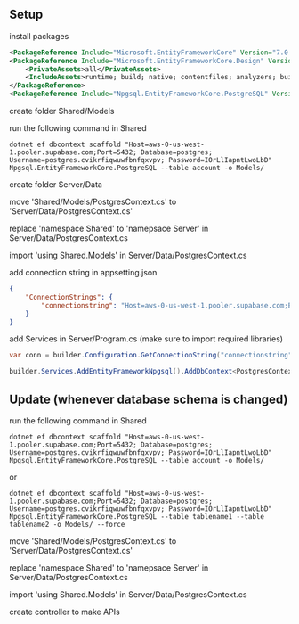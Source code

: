 ## Setup

install packages
```xml
<PackageReference Include="Microsoft.EntityFrameworkCore" Version="7.0.17" />
<PackageReference Include="Microsoft.EntityFrameworkCore.Design" Version="7.0.17">
    <PrivateAssets>all</PrivateAssets>
    <IncludeAssets>runtime; build; native; contentfiles; analyzers; buildtransitive</IncludeAssets>
</PackageReference>
<PackageReference Include="Npgsql.EntityFrameworkCore.PostgreSQL" Version="7.0.11" />
```

create folder Shared/Models

run the following command in Shared
```env
dotnet ef dbcontext scaffold "Host=aws-0-us-west-1.pooler.supabase.com;Port=5432; Database=postgres; Username=postgres.cvikrfiqwuwfbnfqxvpv; Password=IOrLlIapntLwoLbD" Npgsql.EntityFrameworkCore.PostgreSQL --table account -o Models/
```

create folder Server/Data

move 'Shared/Models/PostgresContext.cs' to 'Server/Data/PostgresContext.cs'

replace 'namespace Shared' to 'namepsace Server' in Server/Data/PostgresContext.cs

import 'using Shared.Models' in Server/Data/PostgresContext.cs

add connection string in appsetting.json
```json
{
    "ConnectionStrings": {
        "connectionstring": "Host=aws-0-us-west-1.pooler.supabase.com;Port=5432; Database=postgres; Username=postgres.cvikrfiqwuwfbnfqxvpv; Password=IOrLlIapntLwoLbD"
    }
}
```

add Services in Server/Program.cs (make sure to import required libraries)
```cs
var conn = builder.Configuration.GetConnectionString("connectionstring");

builder.Services.AddEntityFrameworkNpgsql().AddDbContext<PostgresContext>(opt => opt.UseNpgsql(conn));
```

## Update (whenever database schema is changed)

run the following command in Shared
```env
dotnet ef dbcontext scaffold "Host=aws-0-us-west-1.pooler.supabase.com;Port=5432; Database=postgres; Username=postgres.cvikrfiqwuwfbnfqxvpv; Password=IOrLlIapntLwoLbD" Npgsql.EntityFrameworkCore.PostgreSQL --table account -o Models/
```

or

```
dotnet ef dbcontext scaffold "Host=aws-0-us-west-1.pooler.supabase.com;Port=5432; Database=postgres; Username=postgres.cvikrfiqwuwfbnfqxvpv; Password=IOrLlIapntLwoLbD" Npgsql.EntityFrameworkCore.PostgreSQL --table tablename1 --table tablename2 -o Models/ --force
```

move 'Shared/Models/PostgresContext.cs' to 'Server/Data/PostgresContext.cs'

replace 'namespace Shared' to 'namepsace Server' in Server/Data/PostgresContext.cs

import 'using Shared.Models' in Server/Data/PostgresContext.cs

create controller to make APIs